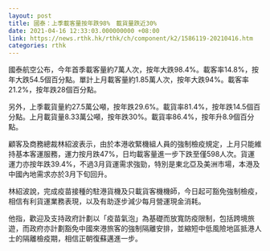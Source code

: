 ```yaml
---
layout: post
title: 國泰：上季載客量按年跌98%　載貨量跌近30%
date: 2021-04-16 12:33:03.000000000 +08:00
link: https://news.rthk.hk/rthk/ch/component/k2/1586119-20210416.htm
categories: rthk
---
```


國泰航空公布，今年首季載客量約7萬人次，按年大跌98.4%。載客率14.8%，按年大跌54.5個百分點。單計上月載客量約1.85萬人次，按年大跌94%。載客率21.2%，按年跌28個百分點。

另外，上季載貨量約27.5萬公噸，按年跌29.6%。載貨率81.4%，按年跌14.5個百分點。上月載貨量8.33萬公噸，按年跌30%。載貨率86.4%，按年升8.9個百分點。

顧客及商務總裁林紹波表示，由於本港收緊機組人員的強制檢疫規定，上月只能維持基本客運服務，運力按月跌47%，日均載客量進一步下跌至僅598人次。貨運運力亦按年跌39.4%，不過3月貨運需求強勁，特別是東北亞及美洲市場，本港及中國內地需求亦於3月下旬回升。

林紹波說，完成疫苗接種的駐港貨機及只載貨客機機師，今日起可豁免強制檢疫，相信有利貨運業務表現，以及有助逐步減少每月營運現金消耗。

他指，歡迎及支持政府計劃以「疫苗氣泡」為基礎而放寬防疫限制，包括跨境旅遊，而政府亦計劃豁免中國來港旅客的強制隔離安排，並縮短中低風險地區抵港人士的隔離檢疫期，相信正朝復蘇邁進一步。
